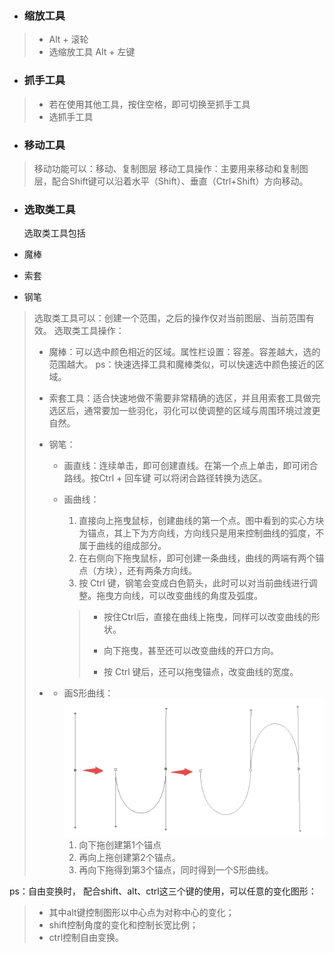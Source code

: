 * ### 缩放工具


> * Alt + 滚轮  
> * 选缩放工具 Alt + 左键

* ### 抓手工具


> * 若在使用其他工具，按住空格，即可切换至抓手工具
> * 选抓手工具

* ### 移动工具


> 移动功能可以：移动、复制图层
> 移动工具操作：主要用来移动和复制图层，配合Shift键可以沿着水平（Shift）、垂直（Ctrl+Shift）方向移动。

* ### 选取类工具

  选取类工具包括

* 魔棒

* 索套

* 钢笔


> 选取类工具可以：创建一个范围，之后的操作仅对当前图层、当前范围有效。
> 选取类工具操作：
> 
> * 魔棒：可以选中颜色相近的区域。属性栏设置：容差。容差越大，选的范围越大。
>   ps：快速选择工具和魔棒类似，可以快速选中颜色接近的区域。
> * 索套工具：适合快速地做不需要非常精确的选区，并且用索套工具做完选区后，通常要加一些羽化，羽化可以使调整的区域与周围环境过渡更自然。
> * 钢笔：
> 
>   * 画直线：连续单击，即可创建直线。在第一个点上单击，即可闭合路线。按Ctrl + 回车键 可以将闭合路径转换为选区。
>   * 画曲线：
> 
> 
>     1. 直接向上拖曳鼠标，创建曲线的第一个点。图中看到的实心方块为锚点，其上下为方向线，方向线只是用来控制曲线的弧度，不属于曲线的组成部分。
>     2. 在右侧向下拖曳鼠标，即可创建一条曲线，曲线的两端有两个锚点（方块），还有两条方向线。
>     3. 按 Ctrl 键，钢笔会变成白色箭头，此时可以对当前曲线进行调整。拖曳方向线，可以改变曲线的角度及弧度。
> 
>     > * 按住Ctrl后，直接在曲线上拖曳，同样可以改变曲线的形状。
>     > 
>     > * 向下拖曳，甚至还可以改变曲线的开口方向。
>     > 
>     > * 按 Ctrl 键后，还可以拖曳锚点，改变曲线的宽度。
> 
> 
> 
> * * 画S形曲线：
>     ![](/assets/gb2.jpg)
>     1. 向下拖创建第1个锚点
>     2. 再向上拖创建第2个锚点。
>     3. 再向下拖得到第3个锚点，同时得到一个S形曲线。

ps：自由变换时， 配合shift、alt、ctrl这三个键的使用，可以任意的变化图形：

> * 其中alt键控制图形以中心点为对称中心的变化；
> * shift控制角度的变化和控制长宽比例；
> * ctrl控制自由变换。

